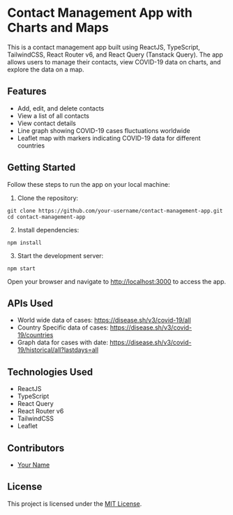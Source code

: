 
<h1>Contact Management App with Charts and Maps</h1>

<p>This is a contact management app built using ReactJS, TypeScript, TailwindCSS, React Router v6, and React Query (Tanstack Query). The app allows users to manage their contacts, view COVID-19 data on charts, and explore the data on a map.</p>

<h2>Features</h2>

<ul>
  <li>Add, edit, and delete contacts</li>
  <li>View a list of all contacts</li>
  <li>View contact details</li>
  <li>Line graph showing COVID-19 cases fluctuations worldwide</li>
  <li>Leaflet map with markers indicating COVID-19 data for different countries</li>
</ul>

<h2>Getting Started</h2>

<p>Follow these steps to run the app on your local machine:</p>

<ol>
  <li>Clone the repository:</li>
</ol>

<pre><code>git clone https://github.com/your-username/contact-management-app.git
cd contact-management-app
</code></pre>

<ol start="2">
  <li>Install dependencies:</li>
</ol>

<pre><code>npm install
</code></pre>

<ol start="3">
  <li>Start the development server:</li>
</ol>

<pre><code>npm start
</code></pre>

<p>Open your browser and navigate to <a href="http://localhost:3000">http://localhost:3000</a> to access the app.</p>

<h2>APIs Used</h2>

<ul>
  <li>World wide data of cases: <a href="https://disease.sh/v3/covid-19/all">https://disease.sh/v3/covid-19/all</a></li>
  <li>Country Specific data of cases: <a href="https://disease.sh/v3/covid-19/countries">https://disease.sh/v3/covid-19/countries</a></li>
  <li>Graph data for cases with date: <a href="https://disease.sh/v3/covid-19/historical/all?lastdays=all">https://disease.sh/v3/covid-19/historical/all?lastdays=all</a></li>
</ul>

<h2>Technologies Used</h2>

<ul>
  <li>ReactJS</li>
  <li>TypeScript</li>
  <li>React Query</li>
  <li>React Router v6</li>
  <li>TailwindCSS</li>
  <li>Leaflet</li>
</ul>

<h2>Contributors</h2>

<ul>
  <li><a href="https://github.com/your-username">Your Name</a></li>
</ul>

<h2>License</h2>

<p>This project is licensed under the <a href="LICENSE">MIT License</a>.</p>
